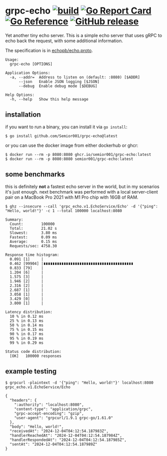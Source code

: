 # grpc-echo [![build](https://github.com/Semior001/grpc-echo/actions/workflows/.go.yaml/badge.svg)](https://github.com/Semior001/grpc-echo/actions/workflows/.go.yaml)&nbsp;[![Go Report Card](https://goreportcard.com/badge/github.com/Semior001/grpc-echo)](https://goreportcard.com/report/github.com/Semior001/grpc-echo)&nbsp;[![Go Reference](https://pkg.go.dev/badge/github.com/Semior001/grpc-echo.svg)](https://pkg.go.dev/github.com/Semior001/grpc-echo)&nbsp;[![GitHub release](https://img.shields.io/github/release/Semior001/grpc-echo.svg)](https://github.com/Semior001/grpc-echo/releases)

Yet another tiny echo server.
This is a simple echo server that uses gRPC to echo back the request, with some additional information.

The specification is in [echopb/echo.proto](echopb/echo.proto).

```
Usage:
  grpc-echo [OPTIONS]

Application Options:
  -a, --addr=  Address to listen on (default: :8080) [$ADDR]
      --json   Enable JSON logging [$JSON]
      --debug  Enable debug mode [$DEBUG]

Help Options:
  -h, --help   Show this help message
```

## installation

if you want to run a binary, you can install it via `go install`:
```shell
$ go install github.com/Semior001/grpc-echo@latest
```

or you can use the docker image from either dockerhub or ghcr:
```shell
$ docker run --rm -p 8080:8080 ghcr.io/semior001/grpc-echo:latest
$ docker run --rm -p 8080:8080 semior001/grpc-echo:latest
```

## some benchmarks

this is definitely **not** a fastest echo server in the world, but in my scenarios it's just enough.
next benchmark was performed with a local server-client pair on a MacBook Pro 2021 with M1 Pro chip with 16GB of RAM.

```shell
$ ghz --insecure --call 'grpc_echo.v1.EchoService/Echo' -d '{"ping": "Hello, world!"}' -c 1 --total 100000 localhost:8080

Summary:
  Count:        100000
  Total:        21.02 s
  Slowest:      3.80 ms
  Fastest:      0.09 ms
  Average:      0.15 ms
  Requests/sec: 4758.30

Response time histogram:
  0.091 [1]     |
  0.462 [99904] |∎∎∎∎∎∎∎∎∎∎∎∎∎∎∎∎∎∎∎∎∎∎∎∎∎∎∎∎∎∎∎∎∎∎∎∎∎∎∎∎
  0.833 [79]    |
  1.204 [6]     |
  1.575 [3]     |
  1.946 [2]     |
  2.316 [2]     |
  2.687 [1]     |
  3.058 [1]     |
  3.429 [0]     |
  3.800 [1]     |

Latency distribution:
  10 % in 0.12 ms 
  25 % in 0.13 ms 
  50 % in 0.14 ms 
  75 % in 0.15 ms 
  90 % in 0.17 ms 
  95 % in 0.19 ms 
  99 % in 0.29 ms 

Status code distribution:
  [OK]   100000 responses   
```

## example testing

```shell
$ grpcurl -plaintext -d '{"ping": "Hello, world!"}' localhost:8080 grpc_echo.v1.EchoService/Echo

{
  "headers": {
    ":authority": "localhost:8080",
    "content-type": "application/grpc",
    "grpc-accept-encoding": "gzip",
    "user-agent": "grpcurl/1.9.1 grpc-go/1.61.0"
  },
  "body": "Hello, world!",
  "receivedAt": "2024-12-04T04:12:54.187983Z",
  "handlerReachedAt": "2024-12-04T04:12:54.187984Z",
  "handlerRespondedAt": "2024-12-04T04:12:54.187985Z",
  "sentAt": "2024-12-04T04:12:54.187989Z"
}
```
